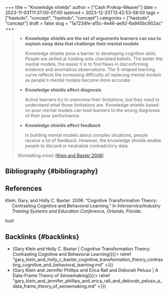 +++
title = "Knowledge shields"
author = ["Cash Prokop-Weaver"]
date = 2023-11-03T11:37:00-07:00
lastmod = 2023-12-23T13:42:53-08:00
tags = ["hastodo", "concept", "hastodo", "concept"]
categories = ["hastodo", "concept"]
draft = false
slug = "1a7234fe-a15c-4e46-ae92-6a940bc902ac"
+++

> -   **Knowledge shields are the set of arguments learners can use to explain away data that challenge their mental models**
>
>     Knowledge shields pose a barrier to developing cognitive skills. People are skilled at holding onto cherished beliefs. The better the mental models, the easier it is to find flaws in disconfirming evidence and anomalous observations. The S-shaped learning curve reflects the increasing difficulty of replacing mental models as people's mental models become more accurate.
>
> -   **Knowledge shields affect diagnosis**
>
>     Active learners try to overcome their limitations, but they need to understand what those limitations are. Knowledge shields based on poor mental models can lead learners to the wrong diagnoses of their poor performance.
>
> -   **Knowledge shields affect feedback**
>
>     In building mental models about complex situations, people receive a lot of feedback. However, the knowledge shields enable people to discard or neutralize contradictory data.
>
> [formatting mine] (<a href="#citeproc_bib_item_1">Klein and Baxter 2006</a>)


## Bibliography {#bibliography}

## References

<style>.csl-entry{text-indent: -1.5em; margin-left: 1.5em;}</style><div class="csl-bib-body">
  <div class="csl-entry"><a id="citeproc_bib_item_1"></a>Klein, Gary, and Holly C. Baxter. 2006. “Cognitive Transformation Theory: Contrasting Cognitive and Behavioral Learning.” In <i>Interservice/Industry Training Systems and Education Conference, Orlando, Florida</i>.</div>
</div>

foo1


## Backlinks {#backlinks}

-   [Gary Klein and Holly C. Baxter | Cognitive Transformation Theory: Contrasting Cognitive and Behavioral Learning]({{< relref "gary_klein_and_holly_c_baxter_cognitive_transformation_theory_contrasting_cognitive_and_behavioral_learning.md" >}})
-   [Gary Klein and Jennifer Phillips and Erica Rall and Deborah Peluso | A Data-Frame Theory of Sensemaking]({{< relref "gary_klein_and_jennifer_phillips_and_erica_rall_and_deborah_peluso_a_data_frame_theory_of_sensemaking.md" >}})

